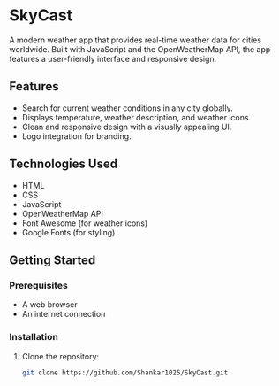 # SkyCast

A modern weather app that provides real-time weather data for cities worldwide. Built with JavaScript and the OpenWeatherMap API, the app features a user-friendly interface and responsive design.

## Features

- Search for current weather conditions in any city globally.
- Displays temperature, weather description, and weather icons.
- Clean and responsive design with a visually appealing UI.
- Logo integration for branding.

## Technologies Used

- HTML
- CSS
- JavaScript
- OpenWeatherMap API
- Font Awesome (for weather icons)
- Google Fonts (for styling)

## Getting Started

### Prerequisites

- A web browser
- An internet connection

### Installation

1. Clone the repository:
   ```bash
   git clone https://github.com/Shankar1025/SkyCast.git
